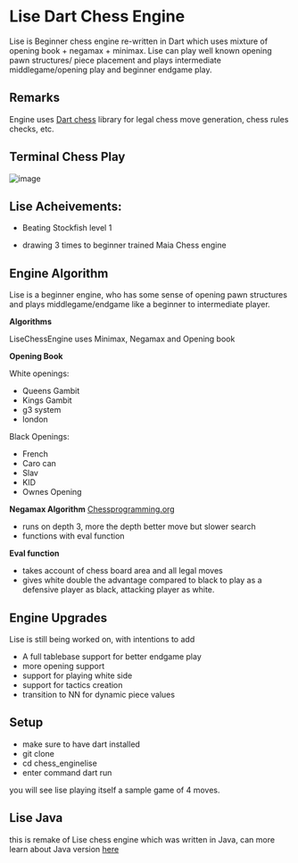 # Lise Dart Chess Engine

Lise is Beginner chess engine re-written in Dart which uses mixture of opening book + negamax + minimax.
Lise can play well known opening pawn structures/ piece placement and plays intermediate middlegame/opening play and beginner endgame play.

## Remarks


Engine uses [Dart chess](https://github.com/davecom/chess.dart) library for legal chess move generation, chess rules checks, etc.

## Terminal Chess Play

![image](https://www.linkpicture.com/q/Screen-Shot-2023-03-14-at-6.41.19-PM.png)

## Lise Acheivements:

- Beating Stockfish level 1

- drawing 3 times to beginner trained Maia Chess engine

## Engine Algorithm

Lise is a beginner engine, who has some sense of opening pawn structures and plays middlegame/endgame
like a beginner to intermediate player.

**Algorithms**

LiseChessEngine uses Minimax, Negamax and Opening book

**Opening Book**

White openings:

- Queens Gambit
- Kings Gambit
- g3 system
- london

Black Openings:

- French
- Caro can
- Slav
- KID
- Ownes Opening

**Negamax Algorithm**
[Chessprogramming.org](https://www.chessprogramming.org/Negamax)

- runs on depth 3, more the depth better move but slower search 
- functions with eval function

**Eval function**

- takes account of chess board area and all legal moves
- gives white double the advantage compared to black to play as a defensive player as black, attacking player as white.

## Engine Upgrades

Lise is still being worked on, with intentions to add

- A full tablebase support for better endgame play
- more opening support
- support for playing white side
- support for tactics creation
- transition to NN for dynamic piece values

## Setup

- make sure to have dart installed
- git clone
- cd chess_enginelise
- enter command dart run

you will see lise playing itself a sample game of 4 moves.

## Lise Java

this is remake of Lise chess engine which was written in Java, can more learn about Java version [here](https://github.com/jalpp/LiseChessEngine)
